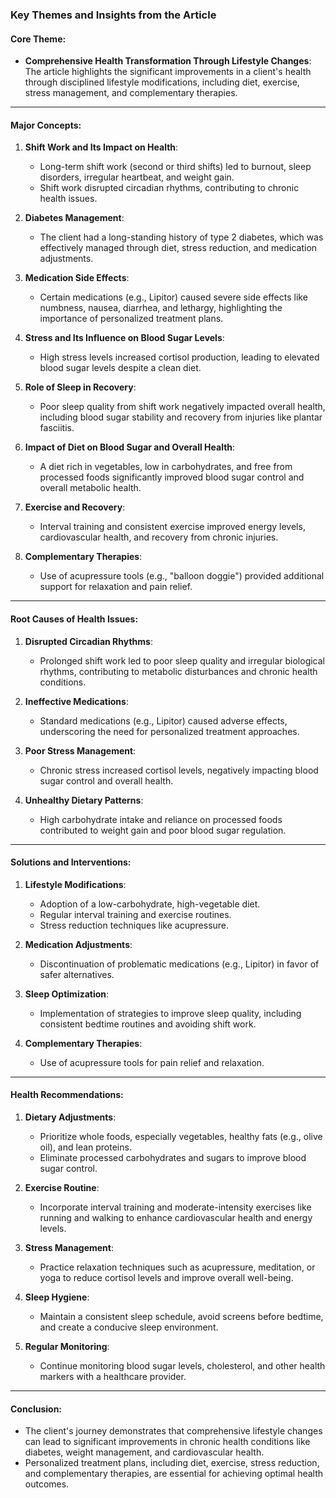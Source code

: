 ### Key Themes and Insights from the Article

#### Core Theme: 
- **Comprehensive Health Transformation Through Lifestyle Changes**: The article highlights the significant improvements in a client's health through disciplined lifestyle modifications, including diet, exercise, stress management, and complementary therapies.

---

#### Major Concepts:
1. **Shift Work and Its Impact on Health**:
   - Long-term shift work (second or third shifts) led to burnout, sleep disorders, irregular heartbeat, and weight gain.
   - Shift work disrupted circadian rhythms, contributing to chronic health issues.

2. **Diabetes Management**:
   - The client had a long-standing history of type 2 diabetes, which was effectively managed through diet, stress reduction, and medication adjustments.

3. **Medication Side Effects**:
   - Certain medications (e.g., Lipitor) caused severe side effects like numbness, nausea, diarrhea, and lethargy, highlighting the importance of personalized treatment plans.

4. **Stress and Its Influence on Blood Sugar Levels**:
   - High stress levels increased cortisol production, leading to elevated blood sugar levels despite a clean diet.

5. **Role of Sleep in Recovery**:
   - Poor sleep quality from shift work negatively impacted overall health, including blood sugar stability and recovery from injuries like plantar fasciitis.

6. **Impact of Diet on Blood Sugar and Overall Health**:
   - A diet rich in vegetables, low in carbohydrates, and free from processed foods significantly improved blood sugar control and overall metabolic health.

7. **Exercise and Recovery**:
   - Interval training and consistent exercise improved energy levels, cardiovascular health, and recovery from chronic injuries.

8. **Complementary Therapies**:
   - Use of acupressure tools (e.g., "balloon doggie") provided additional support for relaxation and pain relief.

---

#### Root Causes of Health Issues:
1. **Disrupted Circadian Rhythms**: 
   - Prolonged shift work led to poor sleep quality and irregular biological rhythms, contributing to metabolic disturbances and chronic health conditions.

2. **Ineffective Medications**:
   - Standard medications (e.g., Lipitor) caused adverse effects, underscoring the need for personalized treatment approaches.

3. **Poor Stress Management**:
   - Chronic stress increased cortisol levels, negatively impacting blood sugar control and overall health.

4. **Unhealthy Dietary Patterns**:
   - High carbohydrate intake and reliance on processed foods contributed to weight gain and poor blood sugar regulation.

---

#### Solutions and Interventions:
1. **Lifestyle Modifications**:
   - Adoption of a low-carbohydrate, high-vegetable diet.
   - Regular interval training and exercise routines.
   - Stress reduction techniques like acupressure.

2. **Medication Adjustments**:
   - Discontinuation of problematic medications (e.g., Lipitor) in favor of safer alternatives.

3. **Sleep Optimization**:
   - Implementation of strategies to improve sleep quality, including consistent bedtime routines and avoiding shift work.

4. **Complementary Therapies**:
   - Use of acupressure tools for pain relief and relaxation.

---

#### Health Recommendations:
1. **Dietary Adjustments**:
   - Prioritize whole foods, especially vegetables, healthy fats (e.g., olive oil), and lean proteins.
   - Eliminate processed carbohydrates and sugars to improve blood sugar control.

2. **Exercise Routine**:
   - Incorporate interval training and moderate-intensity exercises like running and walking to enhance cardiovascular health and energy levels.

3. **Stress Management**:
   - Practice relaxation techniques such as acupressure, meditation, or yoga to reduce cortisol levels and improve overall well-being.

4. **Sleep Hygiene**:
   - Maintain a consistent sleep schedule, avoid screens before bedtime, and create a conducive sleep environment.

5. **Regular Monitoring**:
   - Continue monitoring blood sugar levels, cholesterol, and other health markers with a healthcare provider.

---

#### Conclusion:
- The client's journey demonstrates that comprehensive lifestyle changes can lead to significant improvements in chronic health conditions like diabetes, weight management, and cardiovascular health.
- Personalized treatment plans, including diet, exercise, stress reduction, and complementary therapies, are essential for achieving optimal health outcomes.